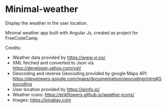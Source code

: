# Minimal-weather

Display the weather in the user location.


Minimal weather app built with Angular Js, created as project for FreeCodeCamp.

Credits:
- Weather data provided by https://www.yr.no/
- XML fetched and converted to Json via https://developer.yahoo.com/yql/
- Geocoding and reverse Geocoding provided by google Maps API: https://developers.google.com/maps/documentation/geocoding/intro#Geocoding
- User location provided by https://ipinfo.io/
- Weather icons: https://erikflowers.github.io/weather-icons/
- Images: https://pixabay.com



